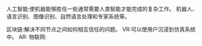 人工智能:使机器能够胜任一些通常需要人类智能才能完成的复杂工作。
  机器人、语言识别、图像识别、自然语言处理和专家系统等。

区块链:解决不同节点之间如何相互信任的问题。
VR:可以使用户沉浸到仿真系统中。
AR:
物联网: